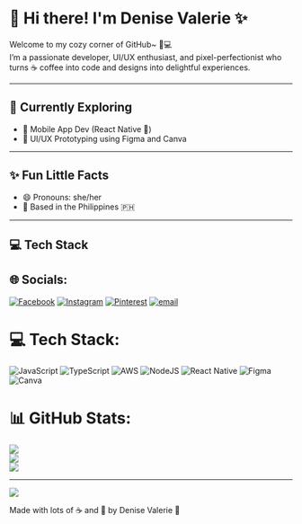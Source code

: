 # 🌸 Hi there! I'm Denise Valerie ✨

Welcome to my cozy corner of GitHub~ 🐰💻  
I’m a passionate developer, UI/UX enthusiast, and pixel-perfectionist who turns ☕ coffee into code and designs into delightful experiences.

---

## 🌱 Currently Exploring
- 📱 Mobile App Dev (React Native 💙)
- 🎨 UI/UX Prototyping using Figma and Canva

---

## ✨ Fun Little Facts
- 😄 Pronouns: she/her
- 📍 Based in the Philippines 🇵🇭

---

## 💻 Tech Stack

## 🌐 Socials:
[![Facebook](https://img.shields.io/badge/Facebook-%231877F2.svg?logo=Facebook&logoColor=white)](https://facebook.com/denise.alin.3) [![Instagram](https://img.shields.io/badge/Instagram-%23E4405F.svg?logo=Instagram&logoColor=white)](https://instagram.com/spring.strawberry) [![Pinterest](https://img.shields.io/badge/Pinterest-%23E60023.svg?logo=Pinterest&logoColor=white)](https://pinterest.com/denisevaleriealin) [![email](https://img.shields.io/badge/Email-D14836?logo=gmail&logoColor=white)](mailto:denisevaleriealin30@gmail.com) 

# 💻 Tech Stack:
![JavaScript](https://img.shields.io/badge/javascript-%23323330.svg?style=for-the-badge&logo=javascript&logoColor=%23F7DF1E) ![TypeScript](https://img.shields.io/badge/typescript-%23007ACC.svg?style=for-the-badge&logo=typescript&logoColor=white) ![AWS](https://img.shields.io/badge/AWS-%23FF9900.svg?style=for-the-badge&logo=amazon-aws&logoColor=white) ![NodeJS](https://img.shields.io/badge/node.js-6DA55F?style=for-the-badge&logo=node.js&logoColor=white) ![React Native](https://img.shields.io/badge/react_native-%2320232a.svg?style=for-the-badge&logo=react&logoColor=%2361DAFB) ![Figma](https://img.shields.io/badge/figma-%23F24E1E.svg?style=for-the-badge&logo=figma&logoColor=white) ![Canva](https://img.shields.io/badge/Canva-%2300C4CC.svg?style=for-the-badge&logo=Canva&logoColor=white)
# 📊 GitHub Stats:
![](https://github-readme-stats.vercel.app/api?username=denisecutie&theme=merko&hide_border=false&include_all_commits=true&count_private=true)<br/>
![](https://nirzak-streak-stats.vercel.app/?user=denisecutie&theme=merko&hide_border=false)<br/>
![](https://github-readme-stats.vercel.app/api/top-langs/?username=denisecutie&theme=merko&hide_border=false&include_all_commits=true&count_private=true&layout=compact)

---
[![](https://visitcount.itsvg.in/api?id=denisecutie&icon=0&color=0)](https://visitcount.itsvg.in)

<!-- Proudly created with GPRM ( https://gprm.itsvg.in ) -->

Made with lots of ☕ and 🍓 by Denise Valerie 🫶 
